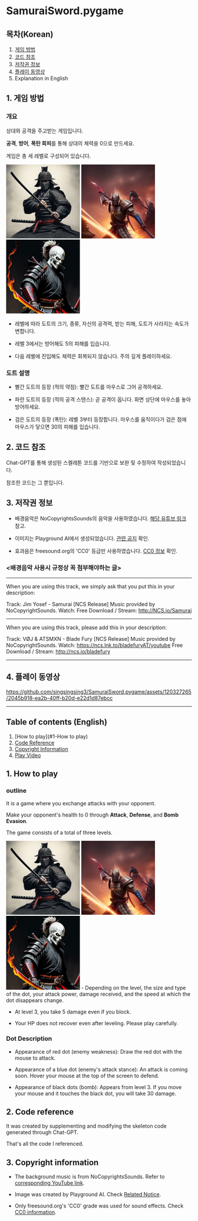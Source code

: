 # SamuraiSword.pygame

## 목차(Korean)
1. [게임 방법](#1-게임-방법)
2. [코드 참조](#2-코드-참조)
3. [저작권 정보](#3-저작권-정보)
4. [플레이 동영상](#4-플레이-동영상)
5. Explanation in English

## 1. 게임 방법
### 개요
상대와 공격을 주고받는 게임입니다. 

**공격**, **방어**, **폭탄 회피**를 통해 상대의 체력을 0으로 만드세요.

게임은 총 세 레벨로 구성되어 있습니다.

<img src="Images/Level_1.jpg" alt="Level 1" width="200" height="200">
<img src="Images/Level_2.png" alt="Level 2" width="200" height="200">
<img src="Images/Level_3.png" alt="Level 3" width="200" height="200">

- 레벨에 따라 도트의 크기, 종류, 자신의 공격력, 받는 피해, 도트가 사라지는 속도가 변합니다.

- 레벨 3에서는 방어해도 5의 피해를 입습니다.

- 다음 레벨에 진입해도 체력은 회복되지 않습니다. 주의 깊게 플레이하세요.

### 도트 설명
- 빨간 도트의 등장 (적의 약점): 빨간 도트를 마우스로 그어 공격하세요.

- 파란 도트의 등장 (적의 공격 스탠스): 곧 공격이 옵니다. 화면 상단에 마우스를 놓아 방어하세요.

- 검은 도트의 등장 (폭탄): 레벨 3부터 등장합니다. 마우스를 움직이다가 검은 점에 마우스가 닿으면 30의 피해를 입습니다.

## 2. 코드 참조
Chat-GPT를 통해 생성된 스켈레톤 코드를 기반으로 보완 및 수정하여 작성되었습니다.

참조한 코드는 그 뿐입니다.

## 3. 저작권 정보
- 배경음악은 NoCopyrightsSounds의 음악을 사용하였습니다. [해당 유튜브 링크](https://www.youtube.com/@NoCopyrightSounds) 참고.

- 이미지는 Playground AI에서 생성되었습니다. [관련 공지](http://help.playgroundai.com/en/articles/6848773-how-does-copyright-work-do-i-own-the-images-i-create) 확인.

- 효과음은 freesound.org의 'CC0' 등급만 사용하였습니다. [CC0 정보](https://creativecommons.org/publicdomain/zero/1.0/) 확인.

### <배경음악 사용시 규정상 꼭 첨부해야하는 글>

- - - - - - - - - - - - - - - - - - - - - - - - - - - - - - - - - - - - - -

When you are using this track, we simply ask that you put this in your description:

Track: Jim Yosef - Samurai [NCS Release]
Music provided by NoCopyrightSounds.
Watch:
Free Download / Stream: http://NCS.io/Samurai


- - - - - - - - - - - - - - - - - - - - - - - - - - - - - - - - - - - - - -

When you are using this track, please add this in your description:

Track: VØJ & ATSMXN - Blade Fury [NCS Release]
Music provided by NoCopyrightSounds.
Watch: https://ncs.lnk.to/bladefuryAT/youtube
Free Download / Stream: http://ncs.io/bladefury

- - - - - - - - - - - - - - - - - - - - - - - - - - - - - - - - - - - - - -

## 4. 플레이 동영상

https://github.com/singsingsing3/SamuraiSword.pygame/assets/120327265/2045b918-ea2b-40ff-b20d-e22d1d87ebcc




- - - - - - - - - - - - - - - - - - - - - - - - - - - - - - - - - - - - - -

## Table of contents (English)
1. [How to play](#1-How to play)
2. [Code Reference](#2-Code-Reference)
3. [Copyright Information](#3-Copyright-Information)
4. [Play Video](#4-Play-Video)

## 1. How to play
### outline
It is a game where you exchange attacks with your opponent.

Make your opponent's health to 0 through **Attack**, **Defense**, and **Bomb Evasion**.

The game consists of a total of three levels.

<img src="Images/Level_1.jpg" alt="Level 1" width="200" height="200">
<img src="Images/Level_2.png" alt="Level 2" width="200" height="200">
<img src="Images/Level_3.png" alt="Level 3" width="200" height="200">
- Depending on the level, the size and type of the dot, your attack power, damage received, and the speed at which the dot disappears change.

- At level 3, you take 5 damage even if you block.

- Your HP does not recover even after leveling. Please play carefully.

### Dot Description
- Appearance of red dot (enemy weakness): Draw the red dot with the mouse to attack.

- Appearance of a blue dot (enemy's attack stance): An attack is coming soon. Hover your mouse at the top of the screen to defend.

- Appearance of black dots (bomb): Appears from level 3. If you move your mouse and it touches the black dot, you will take 30 damage.

## 2. Code reference
It was created by supplementing and modifying the skeleton code generated through Chat-GPT.

That's all the code I referenced.

## 3. Copyright information
- The background music is from NoCopyrightsSounds. Refer to [corresponding YouTube link](https://www.youtube.com/@NoCopyrightSounds).

- Image was created by Playground AI. Check [Related Notice](http://help.playgroundai.com/en/articles/6848773-how-does-copyright-work-do-i-own-the-images-i-create).

- Only freesound.org's 'CC0' grade was used for sound effects. Check [CC0 information](https://creativecommons.org/publicdomain/zero/1.0/).
